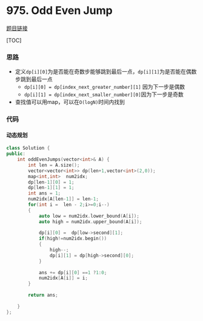 # 975. Odd Even Jump

[题目链接](https://leetcode.com/problems/odd-even-jump/)

[TOC]

### 思路
* 定义`dp[i][0]`为是否能在奇数步能够跳到最后一点，`dp[i][1]`为是否能在偶数步跳到最后一点
    * `dp[i][0] = dp[index_next_greater_number][1]` 因为下一步是偶数
    * `dp[i][1] = dp[index_next_smaller_number][0]`因为下一步是奇数
* 查找值可以用map，可以在`O(logN)`时间内找到




### 代码

#### 动态规划

```cpp
class Solution {
public:
    int oddEvenJumps(vector<int>& A) {
        int len = A.size();
        vector<vector<int>> dp(len+1,vector<int>(2,0));
        map<int,int>  num2idx;
        dp[len-1][0] = 1;
        dp[len-1][1] = 1;
        int ans = 1;
        num2idx[A[len-1]] = len-1;
        for(int i =  len - 2;i>=0;i--)
        {
            auto low = num2idx.lower_bound(A[i]);
            auto high = num2idx.upper_bound(A[i]);
            
            dp[i][0] =  dp[low->second][1];
            if(high!=num2idx.begin())
            {
                high--;
                dp[i][1] = dp[high->second][0];
            }
            
            ans += dp[i][0] ==1 ?1:0;
            num2idx[A[i]] = i;
        }
        
        return ans;
        
    }
};
```

